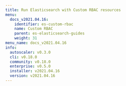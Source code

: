 ```yaml
---
title: Run Elasticsearch with Custom RBAC resources
menu:
  docs_v2021.04.16:
    identifier: es-custom-rbac
    name: Custom RBAC
    parent: es-elasticsearch-guides
    weight: 31
menu_name: docs_v2021.04.16
info:
  autoscaler: v0.3.0
  cli: v0.18.0
  community: v0.18.0
  enterprise: v0.5.0
  installer: v2021.04.16
  version: v2021.04.16
---
```


